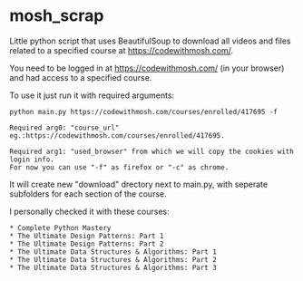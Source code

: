 # mosh_scrap

Little python script that uses BeautifulSoup to download all videos and files related to a specified course at https://codewithmosh.com/.

You need to be logged in at https://codewithmosh.com/ (in your browser) and had access to a specified course.

To use it just run it with required arguments:
    
    python main.py https://codewithmosh.com/courses/enrolled/417695 -f
    
    Required arg0: "course_url" eg.:https://codewithmosh.com/courses/enrolled/417695.
    
    Required arg1: "used_browser" from which we will copy the cookies with login info.
    For now you can use "-f" as firefox or "-c" as chrome.
    
It will create new "download" drectory next to main.py, with seperate subfolders for each section of the course.

I personally checked it with these courses:
    
    * Complete Python Mastery
    * The Ultimate Design Patterns: Part 1
    * The Ultimate Design Patterns: Part 2
    * The Ultimate Data Structures & Algorithms: Part 1
    * The Ultimate Data Structures & Algorithms: Part 2
    * The Ultimate Data Structures & Algorithms: Part 3
